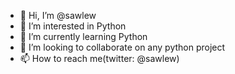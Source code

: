 - 👋 Hi, I’m @sawlew
- 👀 I’m interested in Python
- 🌱 I’m currently learning Python
- 💞️ I’m looking to collaborate on any python project
- 📫 How to reach me(twitter: @sawlew)

<!---
sawlew/sawlew is a ✨ special ✨ repository because its `README.md` (this file) appears on your GitHub profile.
You can click the Preview link to take a look at your changes.
--->
